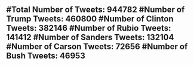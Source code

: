 #Total Number of Tweets: 944782 
#Number of Trump Tweets: 460800
#Number of Clinton Tweets: 382146
#Number of Rubio Tweets: 141412
#Number of Sanders Tweets: 132104
#Number of Carson Tweets: 72656
#Number of Bush Tweets: 46953
---
